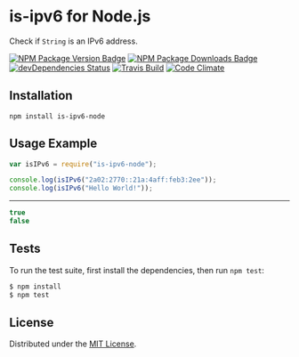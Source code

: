 # is-ipv6 for Node.js

Check if `String` is an IPv6 address.

[![NPM Package Version Badge][npm-package-version-badge]][npm-package-url]
[![NPM Package Downloads Badge][npm-package-downloads-badge]][npm-package-url]
[![devDependencies Status][devDependencies-status]][devDependencies-url]
[![Travis Build][travis-image]][travis-url]
[![Code Climate][climate-image]][climate-url]

## Installation

`npm install is-ipv6-node`

## Usage Example

```javascript
var isIPv6 = require("is-ipv6-node");

console.log(isIPv6("2a02:2770::21a:4aff:feb3:2ee"));
console.log(isIPv6("Hello World!"));
```

***

```javascript
true
false
```

## Tests

To run the test suite, first install the dependencies, then run `npm test`:

```bash
$ npm install
$ npm test
```

## License

Distributed under the [MIT License](LICENSE).

[npm-package-version-badge]: https://img.shields.io/npm/v/is-ipv6-node.svg
[npm-package-downloads-badge]: https://img.shields.io/npm/dm/is-ipv6-node.svg
[npm-package-url]: https://npmjs.org/package/is-ipv6-node
[devDependencies-status]: https://david-dm.org/AnatoliyGatt/is-ipv6-node/dev-status.svg
[devDependencies-url]: https://david-dm.org/AnatoliyGatt/is-ipv6-node#info=devDependencies
[travis-image]: https://img.shields.io/travis/AnatoliyGatt/is-ipv6-node/master.svg
[travis-url]: https://travis-ci.org/AnatoliyGatt/is-ipv6-node
[climate-image]: https://codeclimate.com/github/AnatoliyGatt/is-ipv6-node/badges/gpa.svg
[climate-url]: https://codeclimate.com/github/AnatoliyGatt/is-ipv6-node